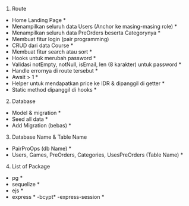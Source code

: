 1. Route

- Home Landing Page \*
- Menampilkan seluruh data Users (Anchor ke masing-masing role) \*
- Menampilkan seluruh data PreOrders beserta Categorynya \*
- Membuat fitur login (pair programming)
- CRUD dari data Course \*
- Membuat fitur search atau sort \*
- Hooks untuk merubah password \*
- Validasi notEmpty, notNull, isEmail, len (8 karakter) untuk password \*
- Handle errornya di route tersebut \*
- Await > 1 \*
- Helper untuk mendapatkan price ke IDR & dipanggil di getter \*
- Static method dipanggil di hooks \*

2. Database

- Model & migration \*
- Seed all data \*
- Add Migration (bebas) \*

3. Database Name & Table Name

- PairProOps (db Name) \*
- Users, Games, PreOrders, Categories, UsesPreOrders (Table Name) \*

4. List of Package

- pg \*
- sequelize \*
- ejs \*
- express \*
  -bcypt\*
  -express-session \*
